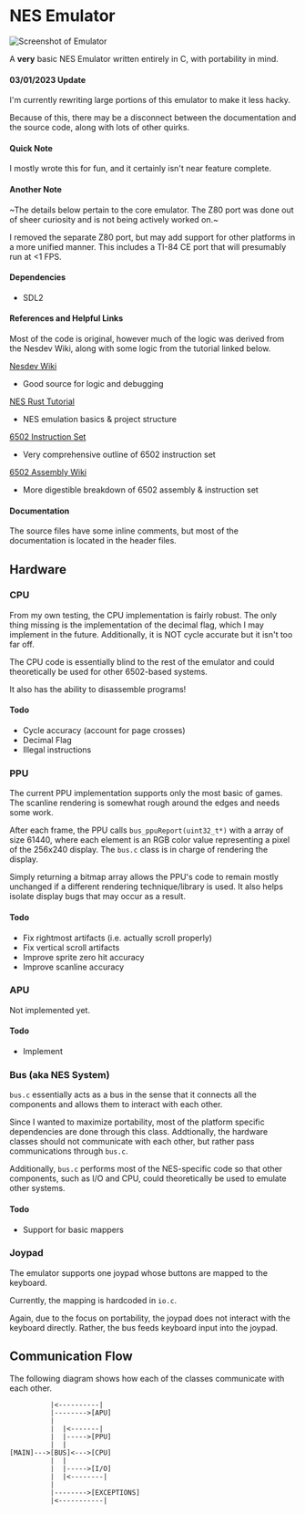 # NES Emulator

![Screenshot of Emulator](https://github.com/noahsadir/nes-emulator/raw/masteremu-demo.png)

A **very** basic NES Emulator written entirely in C, with portability in mind.

#### 03/01/2023 Update

I'm currently rewriting large portions of this emulator to make it less hacky.

Because of this, there may be a disconnect between the documentation and the source code, along with lots of other quirks.

#### Quick Note

I mostly wrote this for fun, and it certainly isn't near feature complete.

#### Another Note

~The details below pertain to the core emulator. The Z80 port was done out of sheer curiosity and is not being actively worked on.~

I removed the separate Z80 port, but may add support for other platforms in a more unified manner. This includes a TI-84 CE port that will presumably run at <1 FPS.

#### Dependencies
- SDL2

#### References and Helpful Links

Most of the code is original, however much of the logic was derived from the Nesdev Wiki, along with some logic from the tutorial linked below.

[Nesdev Wiki](https://www.nesdev.org/wiki/Nesdev_Wiki)
- Good source for logic and debugging

[NES Rust Tutorial](https://bugzmanov.github.io/nes_ebook/)
- NES emulation basics & project structure

[6502 Instruction Set](https://www.masswerk.at/6502/6502_instruction_set.html)
- Very comprehensive outline of 6502 instruction set

[6502 Assembly Wiki](https://en.wikibooks.org/wiki/6502_Assembly)
- More digestible breakdown of 6502 assembly & instruction set

#### Documentation

The source files have some inline comments, but most of the documentation is located in the header files.

## Hardware

### CPU

From my own testing, the CPU implementation is fairly robust. The only thing missing is the implementation of the decimal flag, which I may implement in the future. Additionally, it is NOT cycle accurate but it isn't too far off.

The CPU code is essentially blind to the rest of the emulator and could theoretically be used for other 6502-based systems.

It also has the ability to disassemble programs!

#### Todo
- Cycle accuracy (account for page crosses)
- Decimal Flag
- Illegal instructions

### PPU

The current PPU implementation supports only the most basic of games. The scanline rendering is somewhat rough around the edges and needs some work.

After each frame, the PPU calls `bus_ppuReport(uint32_t*)` with a array of size 61440, where each element is an RGB color value representing a pixel of the 256x240 display. The `bus.c` class is in charge of rendering the display.

Simply returning a bitmap array allows the PPU's code to remain mostly unchanged if a different rendering technique/library is used. It also helps isolate display bugs that may occur as a result.

#### Todo
- Fix rightmost artifacts (i.e. actually scroll properly)
- Fix vertical scroll artifacts
- Improve sprite zero hit accuracy
- Improve scanline accuracy

### APU

Not implemented yet.

#### Todo
- Implement

### Bus (aka NES System)

`bus.c` essentially acts as a bus in the sense that it connects all the components and allows them to interact with each other.

Since I wanted to maximize portability, most of the platform specific dependencies are done through this class. Addtionally, the hardware classes should not communicate with each other, but rather pass communications through `bus.c`.

Additionally, `bus.c` performs most of the NES-specific code so that other components, such as I/O and CPU, could theoretically be used to emulate other systems.

#### Todo
- Support for basic mappers

### Joypad

The emulator supports one joypad whose buttons are mapped to the keyboard.

Currently, the mapping is hardcoded in `io.c`.

Again, due to the focus on portability, the joypad does not interact with the keyboard directly. Rather, the bus feeds keyboard input into the joypad.

## Communication Flow

The following diagram shows how each of the classes communicate with each other.


```
          |<----------|
          |-------->[APU]
          |
          |  |<-------|
          |  |----->[PPU]
          |  |     
[MAIN]--->[BUS]<--->[CPU]
          |  |   
          |  |----->[I/O]
          |  |<--------|
          |
          |-------->[EXCEPTIONS]
          |<-----------|
```
